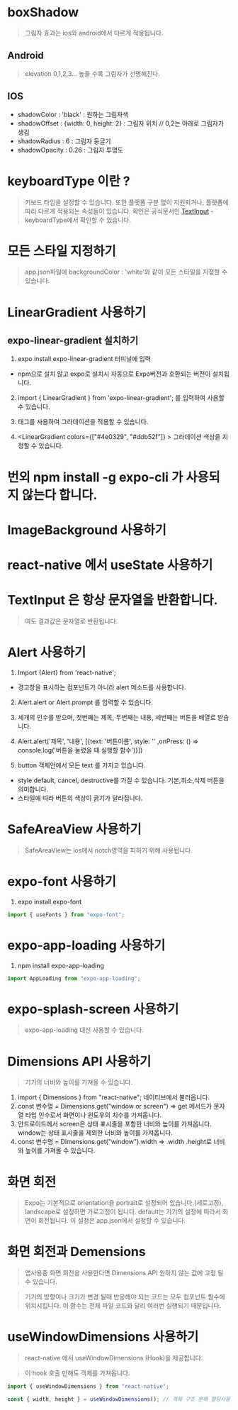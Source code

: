 # boxShadow

> 그림자 효과는 ios와 android에서 다르게 적용됩니다.

## Android

> elevation 0,1,2,3... 높을 수록 그림자가 선명해진다.

## IOS

- shadowColor : 'black' : 원하는 그림자색
- shadowOffset : {width: 0, height: 2} : 그림자 위치 // 0,2는 아래로 그림자가 생김
- shadowRadius : 6 : 그림자 둥글기
- shadowOpacity : 0.26 : 그림자 투명도

# keyboardType 이란 ?

> 키보드 타입을 설정할 수 있습니다. 또한 플랫폼 구분 없이 지원되거나, 플랫폼에 따라 다르게 적용되는 속성들이 있습니다. 확인은 공식문서인 [TextInput](https://reactnative.dev/docs/textinput) - keyboardType에서 확인할 수 있습니다.

# 모든 스타일 지정하기

> app.json파일에 backgroundColor : 'white'와 같이 모든 스타일을 지정할 수 있습니다.

# LinearGradient 사용하기

## expo-linear-gradient 설치하기

1. expo install expo-linear-gradient 터미널에 입력

- npm으로 설치 않고 expo로 설치시 자동으로 Expo버전과 호환되는 버전이 설치됩니다.

2.  import { LinearGradient } from 'expo-linear-gradient'; 를 입력하여 사용할 수 있습니다.

3.  <LinearGradient> 태그를 사용하여 그라데이션을 적용할 수 있습니다.

4.  <LinearGradient colors={["#4e0329", "#ddb52f"]} > 그라데이션 색상을 지정할 수 있습니다.

# 번외 npm install -g expo-cli 가 사용되지 않는다 합니다.

# ImageBackground 사용하기

# react-native 에서 useState 사용하기

>

# TextInput 은 항상 문자열을 반환합니다.

> <TextInput keyboardType="number-pad"> 여도 결과값은 문자열로 반환됩니다.

# Alert 사용하기

1. Import {Alert} from 'react-native';

- 경고창을 표시하는 컴포넌트가 아니라 alert 메소드를 사용합니다.

2. Alert.alert or Alert.prompt 를 입력할 수 있습니다.

3. 세개의 인수를 받으며, 첫번째는 제목, 두번째는 내용, 세번째는 버튼을 배열로 받습니다.

4. Alert.alert('제목', '내용', [{text: '버튼이름', style: '' ,onPress: () => console.log('버튼을 눌렀을 때 실행할 함수')}])

5. button 객체안에서 모든 text 를 가지고 있습니다.

- style default, cancel, destructive를 가질 수 있습니다. 기본,취소,삭제 버튼을 의미합니다.
- 스타일에 따라 버튼의 색상이 굵기가 달라집니다.

# SafeAreaView 사용하기

> SafeAreaView는 ios에서 notch영역을 피하기 위해 사용됩니다.

# expo-font 사용하기

1. expo install expo-font

```jsx
import { useFonts } from "expo-font";
```

# expo-app-loading 사용하기

1. npm install expo-app-loading

```jsx
import AppLoading from "expo-app-loading";
```

# expo-splash-screen 사용하기

> expo-app-loading 대신 사용할 수 있습니다.

# Dimensions API 사용하기

> 기기의 너비와 높이를 가져올 수 있습니다.

1. import { Dimensions } from "react-native"; 네이티브에서 불러옵니다.
2. const 변수명 = Dimensions.get("window or screen") => get 메서드가 문자열 타입 인수로서 화면이나 윈도우의 치수를 가져옵니다.
3. 안드로이드에서 screen은 상태 표시줄을 포함한 너비와 높이를 가져옵니다. window는 상태 표시줄을 제외한 너비와 높이를 가져옵니다.
4. const 변수명 = Dimensions.get("window").width => .width .height로 너비와 높이를 가져올 수 있습니다.

# 화면 회전

> Expo는 기본적으로 orientation을 portrait로 설정되어 있습니다.(세로고정), landscape로 설정하면 가로고정이 됩니다. default는 기기의 설정에 따라서 화면이 회전됩니다. 이 설정은 app.json에서 설정할 수 있습니다.

# 화면 회전과 Demensions

> 앱사용중 화면 회전을 사용한다면 Dimensions API 원하지 않는 값에 고정 될 수 있습니다.

> 기기의 방향이나 크기가 변경 될때 반응해야 되는 코드는 모두 컴포넌트 함수에 위치시킵니다. 이 함수는 전체 파일 코드와 달리 여러번 실행되기 때문입니다.

# useWindowDimensions 사용하기

> react-native 에서 useWindowDimensions (Hook)을 제공합니다.

> 이 hook 호출 만해도 객체를 가져옵니다.

```jsx
import { useWindowDimensions } from "react-native";

const { width, height } = useWindowDimensions(); // 객체 구조 분해 할당사용
```
